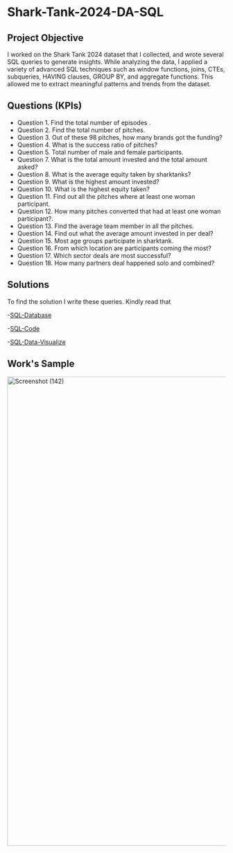 # Shark-Tank-2024-DA-SQL
## Project Objective 
I worked on the Shark Tank 2024 dataset that I collected, and wrote several SQL queries to generate insights. While analyzing the data, I applied a variety of advanced SQL techniques such as window functions, joins, CTEs, subqueries, HAVING clauses, GROUP BY, and aggregate functions. This allowed me to extract meaningful patterns and trends from the dataset.

## Questions (KPIs)
- Question 1. Find the total number of episodes .
- Question 2. Find the total number of pitches.
- Question 3. Out of these 98 pitches, how many brands got the funding?
- Question 4. What is the success ratio of pitches?
- Question 5. Total number of male and female participants.
- Question 7. What is the total amount invested and the total amount asked?
- Question 8. What is the average equity taken by sharktanks?
- Question 9. What is the highest amount invested?
- Question 10. What is the highest equity taken?
- Question 11. Find out all the pitches where at least one woman participant.
- Question 12. How many pitches converted that had at least one woman participant?.
- Question 13. Find the average team member in all the pitches.
- Question 14. Find out what  the average amount invested in per deal?
- Question 15. Most age groups participate in sharktank.
- Question 16. From which location are participants coming the most?
- Question 17. Which sector deals are most  successful?
- Question 18. How many partners deal happened solo and combined?

## Solutions 
To find the solution I write these queries. Kindly read that 

-<a href="https://github.com/AsheeshSinghrajput/Shark-Tank-2024-DA-SQL/blob/main/SHARK%20TANK%20DATA.xlsx">SQL-Database</a>

-<a href="https://github.com/AsheeshSinghrajput/Shark-Tank-2024-DA-SQL/blob/main/Shark%20Tank%20.sql">SQL-Code</a>

-<a href="https://github.com/AsheeshSinghrajput/Shark-Tank-2024-DA-SQL/blob/main/SHRK%20TANK%20DATA%20ANALYSIS.xlsx">SQL-Data-Visualize</a>

## Work's Sample 

<img width="1920" height="1080" alt="Screenshot (142)" src="https://github.com/user-attachments/assets/0772e46e-94ea-4604-9f91-482ae7a17b35" />



